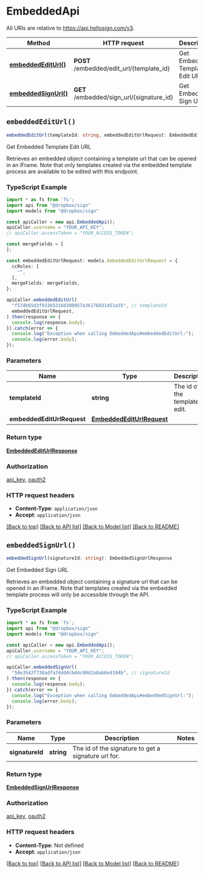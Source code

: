 # EmbeddedApi

All URIs are relative to https://api.hellosign.com/v3.

| Method | HTTP request | Description |
| ------------- | ------------- | ------------- |
| [**embeddedEditUrl()**](EmbeddedApi.md#embeddedEditUrl) | **POST** /embedded/edit_url/{template_id} | Get Embedded Template Edit URL |
| [**embeddedSignUrl()**](EmbeddedApi.md#embeddedSignUrl) | **GET** /embedded/sign_url/{signature_id} | Get Embedded Sign URL |


## `embeddedEditUrl()`

```typescript
embeddedEditUrl(templateId: string, embeddedEditUrlRequest: EmbeddedEditUrlRequest): EmbeddedEditUrlResponse
```

Get Embedded Template Edit URL

Retrieves an embedded object containing a template url that can be opened in an iFrame. Note that only templates created via the embedded template process are available to be edited with this endpoint.

### TypeScript Example

```typescript
import * as fs from 'fs';
import api from "@dropbox/sign"
import models from "@dropbox/sign"

const apiCaller = new api.EmbeddedApi();
apiCaller.username = "YOUR_API_KEY";
// apiCaller.accessToken = "YOUR_ACCESS_TOKEN";

const mergeFields = [
];

const embeddedEditUrlRequest: models.EmbeddedEditUrlRequest = {
  ccRoles: [
    "",
  ],
  mergeFields: mergeFields,
};

apiCaller.embeddedEditUrl(
  "f57db65d3f933b5316d398057a36176831451a35", // templateId
  embeddedEditUrlRequest,
).then(response => {
  console.log(response.body);
}).catch(error => {
  console.log("Exception when calling EmbeddedApi#embeddedEditUrl:");
  console.log(error.body);
});

```

### Parameters

|Name | Type | Description  | Notes |
| ------------- | ------------- | ------------- | ------------- |
| **templateId** | **string**| The id of the template to edit. | |
| **embeddedEditUrlRequest** | [**EmbeddedEditUrlRequest**](../model/EmbeddedEditUrlRequest.md)|  | |

### Return type

[**EmbeddedEditUrlResponse**](../model/EmbeddedEditUrlResponse.md)

### Authorization

[api_key](../../README.md#api_key), [oauth2](../../README.md#oauth2)

### HTTP request headers

- **Content-Type**: `application/json`
- **Accept**: `application/json`

[[Back to top]](#) [[Back to API list]](../../README.md#endpoints)
[[Back to Model list]](../../README.md#models)
[[Back to README]](../../README.md)

## `embeddedSignUrl()`

```typescript
embeddedSignUrl(signatureId: string): EmbeddedSignUrlResponse
```

Get Embedded Sign URL

Retrieves an embedded object containing a signature url that can be opened in an iFrame. Note that templates created via the embedded template process will only be accessible through the API.

### TypeScript Example

```typescript
import * as fs from 'fs';
import api from "@dropbox/sign"
import models from "@dropbox/sign"

const apiCaller = new api.EmbeddedApi();
apiCaller.username = "YOUR_API_KEY";
// apiCaller.accessToken = "YOUR_ACCESS_TOKEN";

apiCaller.embeddedSignUrl(
  "50e3542f738adfa7ddd4cbd4c00d2a8ab6e4194b", // signatureId
).then(response => {
  console.log(response.body);
}).catch(error => {
  console.log("Exception when calling EmbeddedApi#embeddedSignUrl:");
  console.log(error.body);
});

```

### Parameters

|Name | Type | Description  | Notes |
| ------------- | ------------- | ------------- | ------------- |
| **signatureId** | **string**| The id of the signature to get a signature url for. | |

### Return type

[**EmbeddedSignUrlResponse**](../model/EmbeddedSignUrlResponse.md)

### Authorization

[api_key](../../README.md#api_key), [oauth2](../../README.md#oauth2)

### HTTP request headers

- **Content-Type**: Not defined
- **Accept**: `application/json`

[[Back to top]](#) [[Back to API list]](../../README.md#endpoints)
[[Back to Model list]](../../README.md#models)
[[Back to README]](../../README.md)
